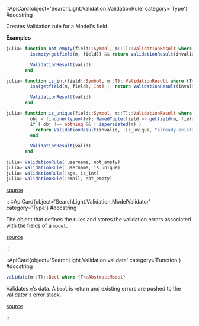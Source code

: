


 

<UAlert title='Missing docstring for  `ValidationAbstractType`. '/>



 

<UAlert title='Missing docstring for  `ValidationResult`. '/>



 

<UAlert title='Missing docstring for  `ValidationError`. '/>


::ApiCard{object='SearchLight.Validation.ValidationRule' category='Type'}
#docstring



Creates Validation rule for a Model&#39;s field

**Examples**

```julia
julia> function not_empty(field::Symbol, m::T)::ValidationResult where {T<:AbstractModel}
         isempty(getfield(m, field)) && return ValidationResult(invalid, :not_empty, "should not be empty")

         ValidationResult(valid)
       end

julia> function is_int(field::Symbol, m::T)::ValidationResult where {T<:AbstractModel}
         isa(getfield(m, field), Int) || return ValidationResult(invalid, :is_int, "should be an int")

         ValidationResult(valid)
       end

julia> function is_unique(field::Symbol, m::T)::ValidationResult where {T<:AbstractModel}
         obj = findone(typeof(m); NamedTuple(field => getfield(m, field))... )
         if ( obj !== nothing && ! ispersisted(m) )
           return ValidationResult(invalid, :is_unique, "already exists")
         end

         ValidationResult(valid)
       end

julia> ValidationRule(:username, not_empty)
julia> ValidationRule(:username, is_unique)
julia> ValidationRule(:age, is_int)
julia> ValidationRule(:email, not_empty)
```



[source](https://github.com/GenieFramework/SearchLight.jl/blob/v2.11.0/src/Validation.jl#L53-L84)

::
::ApiCard{object='SearchLight.Validation.ModelValidator' category='Type'}
#docstring



The object that defines the rules and stores the validation errors associated with the fields of a `model`.


[source](https://github.com/GenieFramework/SearchLight.jl/blob/v2.11.0/src/Validation.jl#L95-L97)

::

 

<UAlert title='Missing docstring for  `validator`. '/>


::ApiCard{object='SearchLight.Validation.validate' category='Function'}
#docstring



```julia
validate(m::T)::Bool where {T<:AbstractModel}
```


Validates `m`&#39;s data. A `bool` is return and existing errors are pushed to the validator&#39;s error stack.


[source](https://github.com/GenieFramework/SearchLight.jl/blob/v2.11.0/src/Validation.jl#L117-L121)

::

 

<UAlert title='Missing docstring for  `haserrors`. '/>



 

<UAlert title='Missing docstring for  `haserrorsfor`. '/>



 

<UAlert title='Missing docstring for  `errorsfor`. '/>



 

<UAlert title='Missing docstring for  `errorsmessagesfor`. '/>



 

<UAlert title='Missing docstring for  `errors_to_string`. '/>


